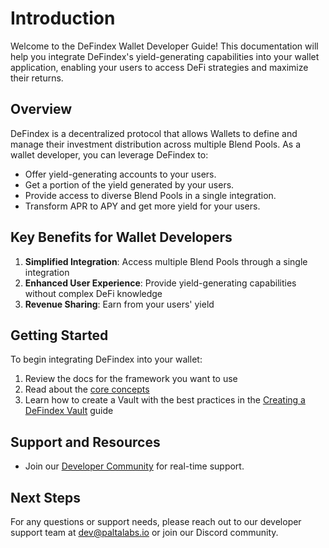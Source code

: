 # Introduction

Welcome to the DeFindex Wallet Developer Guide! This documentation will help you integrate DeFindex's yield-generating capabilities into your wallet application, enabling your users to access DeFi strategies and maximize their returns.

## Overview

DeFindex is a decentralized protocol that allows Wallets to define and manage their investment distribution across multiple Blend Pools. As a wallet developer, you can leverage DeFindex to:

* Offer yield-generating accounts to your users.
* Get a portion of the yield generated by your users.
* Provide access to diverse Blend Pools in a single integration.
* Transform APR to APY and get more yield for your users.

## Key Benefits for Wallet Developers

1. **Simplified Integration**: Access multiple Blend Pools through a single integration
2. **Enhanced User Experience**: Provide yield-generating capabilities without complex DeFi knowledge
3. **Revenue Sharing**: Earn from your users' yield

## Getting Started

To begin integrating DeFindex into your wallet:

1. Review the docs for the framework you want to use
2. Read about the [core concepts](core-concepts.md)
3. Learn how to create a Vault with the best practices in the [Creating a DeFindex Vault](creating-a-defindex-vault/) guide

## Support and Resources

* Join our [Developer Community](https://discord.gg/ftPKMPm38f) for real-time support.

## Next Steps

For any questions or support needs, please reach out to our developer support team at dev@paltalabs.io or join our Discord community.
